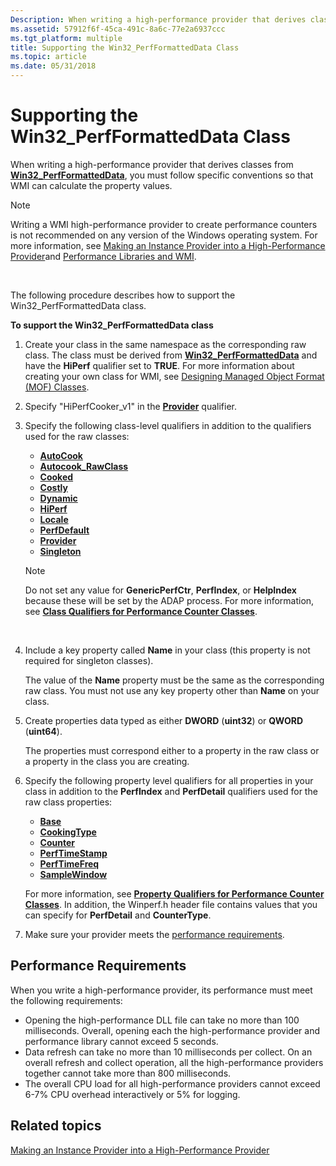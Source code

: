 ```yaml
---
Description: When writing a high-performance provider that derives classes from Win32\_PerfFormattedData, you must follow specific conventions so that WMI can calculate the property values.
ms.assetid: 57912f6f-45ca-491c-8a6c-77e2a6937ccc
ms.tgt_platform: multiple
title: Supporting the Win32_PerfFormattedData Class
ms.topic: article
ms.date: 05/31/2018
---
```


# Supporting the Win32\_PerfFormattedData Class

When writing a high-performance provider that derives classes from [**Win32\_PerfFormattedData**](/windows/desktop/CIMWin32Prov/win32-perfformatteddata), you must follow specific conventions so that WMI can calculate the property values.

> [!Note]  
> Writing a WMI high-performance provider to create performance counters is not recommended on any version of the Windows operating system. For more information, see [Making an Instance Provider into a High-Performance Provider](making-an-instance-provider-into-a-high-performance-provider.md)and [Performance Libraries and WMI](performance-libraries-and-wmi.md).

 

The following procedure describes how to support the Win32\_PerfFormattedData class.

**To support the Win32\_PerfFormattedData class**

1.  Create your class in the same namespace as the corresponding raw class. The class must be derived from [**Win32\_PerfFormattedData**](/windows/desktop/CIMWin32Prov/win32-perfformatteddata) and have the **HiPerf** qualifier set to **TRUE**. For more information about creating your own class for WMI, see [Designing Managed Object Format (MOF) Classes](designing-managed-object-format--mof--classes.md).
2.  Specify "HiPerfCooker\_v1" in the [**Provider**](class-qualifiers-for-performance-counter-classes.md) qualifier.
3.  Specify the following class-level qualifiers in addition to the qualifiers used for the raw classes:

    -   [**AutoCook**](class-qualifiers-for-performance-counter-classes.md)
    -   [**Autocook\_RawClass**](class-qualifiers-for-performance-counter-classes.md)
    -   [**Cooked**](class-qualifiers-for-performance-counter-classes.md)
    -   [**Costly**](class-qualifiers-for-performance-counter-classes.md)
    -   [**Dynamic**](dynamic-qualifier.md)
    -   [**HiPerf**](class-qualifiers-for-performance-counter-classes.md)
    -   [**Locale**](class-qualifiers-for-performance-counter-classes.md)
    -   [**PerfDefault**](class-qualifiers-for-performance-counter-classes.md)
    -   [**Provider**](class-qualifiers-for-performance-counter-classes.md)
    -   [**Singleton**](standard-wmi-qualifiers.md)

    > [!Note]  
    > Do not set any value for **GenericPerfCtr**, **PerfIndex**, or **HelpIndex** because these will be set by the ADAP process. For more information, see [**Class Qualifiers for Performance Counter Classes**](class-qualifiers-for-performance-counter-classes.md).

     

4.  Include a key property called **Name** in your class (this property is not required for singleton classes).

    The value of the **Name** property must be the same as the corresponding raw class. You must not use any key property other than **Name** on your class.

5.  Create properties data typed as either **DWORD** (**uint32**) or **QWORD** (**uint64**).

    The properties must correspond either to a property in the raw class or a property in the class you are creating.

6.  Specify the following property level qualifiers for all properties in your class in addition to the **PerfIndex** and **PerfDetail** qualifiers used for the raw class properties:

    -   [**Base**](property-qualifiers-for-performance-counter-classes.md)
    -   [**CookingType**](property-qualifiers-for-performance-counter-classes.md)
    -   [**Counter**](property-qualifiers-for-performance-counter-classes.md)
    -   [**PerfTimeStamp**](property-qualifiers-for-performance-counter-classes.md)
    -   [**PerfTimeFreq**](property-qualifiers-for-performance-counter-classes.md)
    -   [**SampleWindow**](property-qualifiers-for-performance-counter-classes.md)

    For more information, see [**Property Qualifiers for Performance Counter Classes**](property-qualifiers-for-performance-counter-classes.md). In addition, the Winperf.h header file contains values that you can specify for **PerfDetail** and **CounterType**.

7.  Make sure your provider meets the [performance requirements](#performance-requirements).

## Performance Requirements

When you write a high-performance provider, its performance must meet the following requirements:

-   Opening the high-performance DLL file can take no more than 100 milliseconds. Overall, opening each the high-performance provider and performance library cannot exceed 5 seconds.
-   Data refresh can take no more than 10 milliseconds per collect. On an overall refresh and collect operation, all the high-performance providers together cannot take more than 800 milliseconds.
-   The overall CPU load for all high-performance providers cannot exceed 6-7% CPU overhead interactively or 5% for logging.

## Related topics

<dl> <dt>

[Making an Instance Provider into a High-Performance Provider](making-an-instance-provider-into-a-high-performance-provider.md)
</dt> </dl>

 

 